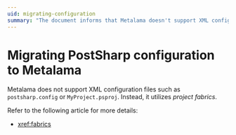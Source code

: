 ```yaml
---
uid: migrating-configuration
summary: "The document informs that Metalama doesn't support XML configuration files like `postsharp.config` and uses project fabrics instead."
---
```


# Migrating PostSharp configuration to Metalama

Metalama does not support XML configuration files such as `postsharp.config` or `MyProject.psproj`. Instead, it utilizes _project fabrics_.

Refer to the following article for more details:

* <xref:fabrics>



